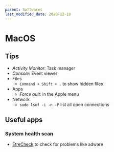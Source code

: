 ```yaml
---
parent: Softwares
last_modified_date: 2020-12-10
---
```


# MacOS

## Tips

* *Activity Monitor*: Task manager
* *Console*: Event viewer
* Files
    * `Command + Shift + .` to show hidden files
* Apps
    * *Force quit*: in the Apple menu
* Network
  * `sudo lsof -i -n -P` list all open connections

## Useful apps

### System health scan

* [EtreCheck](https://apps.apple.com/us/app/etrecheck/id1423715984?mt=12) to check for problems like adware
